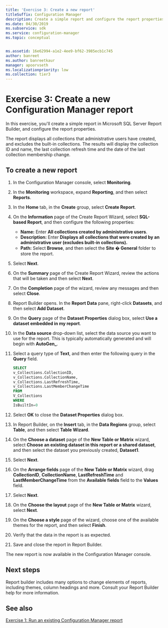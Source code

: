 ```yaml
---
title: 'Exercise 3: Create a new report'
titleSuffix: Configuration Manager
description: Create a simple report and configure the report properties.
ms.date: 04/30/2019
ms.subservice: sdk
ms.service: configuration-manager
ms.topic: conceptual


ms.assetid: 16e62994-a1e2-4ee9-bf62-3985ecb1c745
author: banreet
ms.author: banreetkaur
manager: apoorvseth
ms.localizationpriority: low
ms.collection: tier3
---
```


# Exercise 3: Create a new Configuration Manager report

In this exercise, you'll create a simple report in Microsoft SQL Server Report Builder, and configure the report properties.

The report displays all collections that administrative users have created, and excludes the built-in collections. The results will display the collection ID and name, the last collection refresh time and the date of the last collection membership change.

## To create a new report

1. In the Configuration Manager console, select **Monitoring**.
1. In the **Monitoring** workspace, expand **Reporting**, and then select **Reports**.
1. In the **Home** tab, in the **Create** group, select **Create Report**.
1. On the **Information** page of the Create Report Wizard, select **SQL-based Report**, and then configure the following properties:
   - **Name:** Enter **All collections created by administrative users**.
   - **Description:** Enter **Displays all collections that were created by an administrative user (excludes built-in collections).**
   - **Path:** Select **Browse**, and then select the **Site � General** folder to store the report.
1. Select **Next**.
1. On the **Summary** page of the Create Report Wizard, review the actions that will be taken and then select **Next**.
1. On the **Completion** page of the wizard, review any messages and then select **Close**.
1. Report Builder opens. In the **Report Data** pane, right-click **Datasets**, and then select **Add Dataset**.
1. On the **Query** page of the **Dataset Properties** dialog box, select **Use a dataset embedded in my report**.
1. In the **Data source** drop-down list, select the data source you want to use for the report. This is typically automatically generated and will begin with **AutoGen\_**.
1. Select a query type of **Text**, and then enter the following query in the **Query** field.

   ```sql    
   SELECT
   v_Collections.CollectionID,
   v_Collections.CollectionName, 
   v_Collections.LastRefreshTime, 
   v_Collections.LastMemberChangeTime
   FROM
   V_Collections
   WHERE
   IsBuiltIn=0
   ```
  
1. Select **OK** to close the **Dataset Properties** dialog box.
1. In Report Builder, on the **Insert** tab, in the **Data Regions** group, select **Table**, and then select **Table Wizard**.
1. On the **Choose a dataset** page of the **New Table or Matrix** wizard, select **Choose an existing dataset in this report or a shared dataset**, and then select the dataset you previously created, **Dataset1**.
1. Select **Next**.
1. On the **Arrange fields** page of the **New Table or Matrix** wizard, drag **CollectionID**, **CollectionName**, **LastRefreshTime** and **LastMemberChangeTime** from the **Available fields** field to the **Values** field.
1. Select **Next**.
1. On the **Choose the layout** page of the **New Table or Matrix** wizard, select **Next**.
1. On the **Choose a style** page of the wizard, choose one of the available themes for the report, and then select **Finish**.
1. Verify that the data in the report is as expected.
1. Save and close the report in Report Builder.

The new report is now available in the Configuration Manager console.
    
## Next steps

Report builder includes many options to change elements of reports, including themes, column headings and more. Consult your Report Builder help for more information.

## See also

[Exercise 1: Run an existing Configuration Manager report](exercise-1-run-existing-configuration-manager-report.md)
